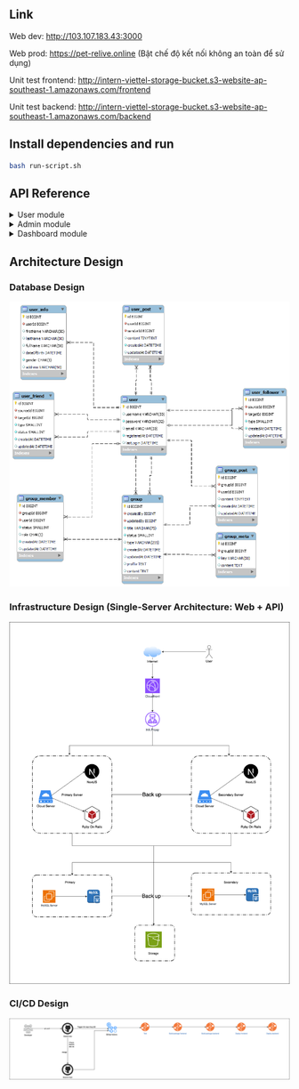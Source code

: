 ## Link 

Web dev: http://103.107.183.43:3000

Web prod: https://pet-relive.online (Bật chế độ kết nối không an toàn để sử dụng)

Unit test frontend: http://intern-viettel-storage-bucket.s3-website-ap-southeast-1.amazonaws.com/frontend

Unit test backend: http://intern-viettel-storage-bucket.s3-website-ap-southeast-1.amazonaws.com/backend


## Install dependencies and run

```bash
bash run-script.sh
```

## API Reference

<details>
<summary>User module</summary>

#### Login

<details>
<summary><code>POST /api/auth/login</code></summary>
<br>

#### Parameters

| Parameter  | Type     | Description                                  |
| :--------- | :------- | :------------------------------------------- |
| `email`    | `string` | **Required**. The email address of the user. |
| `password` | `string` | **Required**. The password of the user.      |

#### Response

```json
{
  "success": true,
  "message": "Login successfully",
  "data": {
    "user": {
      // User details here...
    },
    "token": "..."
  }
}
```

</details>

#### Register

<details>
<summary><code>POST /api/auth/register</code></summary>
<br>

#### Parameters

| Parameter    | Type     | Description  |
| :----------- | :------- | :----------- |
| `email`      | `string` | **Required** |
| `password`   | `string` | **Required** |
| `first_name` | `string` | **Required** |
| `last_name`  | `string` | **Required** |

```javascript
{
    "success": true,
    "message": "Login successfully",
    "data": {
        "user": {
            ...
        },
        "token": "..."
    },
}
```

</details>

#### Get user detail

<details>
<summary><code>GET /api/users/:id</code></summary>
<br>

#### Parameters

Không truyền ID thì lấy thông tin qua token
Còn truyền ID thì không cần token

| Header          | Type     | Description                                   |
| :-------------- | :------- | :-------------------------------------------- |
| `Authorization` | `string` | **Required.** Bearer Token for authentication |

| Path Variables | Type     | Description  |
| :------------- | :------- | :----------- |
| `id`           | `string` | **Required** |

```javascript
{
    "success": true,
    "message": "User detail",
    "data": {
        "user": {
            ...
        },
    },
}
```

</details>

#### Update password

<details>
<summary><code>PUT /api/users/password</code></summary>
<br>

#### Parameters

| Header          | Type     | Description                                   |
| :-------------- | :------- | :-------------------------------------------- |
| `Authorization` | `string` | **Required.** Bearer Token for authentication |

| Parameter      | Type     | Description              |
| :------------- | :------- | :----------------------- |
| `old_password` | `string` | **Optional** Mật khẩu cũ |
| `password`     | `string` | **Optional**             |

```javascript
{
    "success": true,
    "message": "User updated successfully",
    "data": {
        "user": {
            ...
        },
    },
}
```

</details>

#### Update user

<details>
<summary><code>PUT /api/users</code></summary>
<br>

#### Parameters

Dùng form-data để truyền avatar

| Header          | Type     | Description                                   |
| :-------------- | :------- | :-------------------------------------------- |
| `Authorization` | `string` | **Required.** Bearer Token for authentication |

| Parameter             | Type       | Description                                       |
| :-------------------- | :--------- | :------------------------------------------------ |
| `first_name`          | `string`   | Họ                                                |
| `last_name`           | `string`   | Tên                                               |
| `full_name`           | `string`   | Họ và tên                                         |
| `phone_number`        | `string`   | SĐT                                               |
| `date_of_birth`       | `date`     | Ngày sinh                                         |
| `gender`              | `integer`  | 0 - Nam, 1 - Nữ, 2 - Không rõ                     |
| `avatar`              | `file_ảnh` | Ảnh đại diện                                      |
| `address`             | `string`   | Địa chỉ                                           |
| `bio`                 | `string`   | Mô tả ngắn gọn                                    |
| `relationship_status` | `integer`  | Tình trạng: 1 - Độc thân, 2 - Kết hôn, 3 - Hẹn hò |

```javascript
{
    "success": true,
    "message": "User updated successfully",
    "data": {
        "user": {
            ...
        },
    },
}
```

</details>

#### Delete avatar

<details>
<summary><code>DELETE /api/users/avatar</code></summary>
<br>

#### Parameters

| Header          | Type     | Description                                   |
| :-------------- | :------- | :-------------------------------------------- |
| `Authorization` | `string` | **Required.** Bearer Token for authentication |

```javascript
{
    "success": true,
    "message": "User info",
    "data": {
        "message": "Thành công"
    },
}
```

</details>

#### Get image

<details>
<summary><code>GET /api/images/:id</code></summary>
<br>

```javascript
{
    "success": true,
    "message": "Post created successfully",
    "data": {
        "image": {
            ...
        },
    },
}
```

</details>

#### Upload image

<details>
<summary><code>POST /api/images</code></summary>
<br>

Dùng form-data để truyền ảnh

#### Parameters

| Header          | Type     | Description                                   |
| :-------------- | :------- | :-------------------------------------------- |
| `Authorization` | `string` | **Required.** Bearer Token for authentication |

| Parameter | Type       | Description  |
| :-------- | :--------- | :----------- |
| `image`   | `file ảnh` | **Required** |

```javascript
{
    "success": true,
    "message": "Post created successfully",
    "data": {
        "image": {
            ...
        },
    },
}
```

</details>

#### Delete images

<details>
<summary><code>DELETE /api/images</code></summary>
<br>

#### Parameters

Chỉ xóa được những ảnh mà user đang đăng nhập tạo

| Header          | Type     | Description                                   |
| :-------------- | :------- | :-------------------------------------------- |
| `Authorization` | `string` | **Required.** Bearer Token for authentication |

| Parameter | Type    | Description  |
| :-------- | :------ | :----------- |
| `ids`     | `Array` | **Required** |

```javascript
{
    "success": true,
    "message": "Post created successfully",
    "data": {
        "image": {
            ...
        },
    },
}
```

</details>

#### Tìm kiếm bài viết

<details>
<summary><code>POST /api/posts/search</code></summary>
<br>

#### Parameters

| Header          | Type     | Description                                   |
| :-------------- | :------- | :-------------------------------------------- |
| `Authorization` | `string` | **Required.** Bearer Token for authentication |

| Path Variables | Type  | Description                                |
| :------------- | :---- | :----------------------------------------- |
| `text_search`  | `string` | **Required** |
| `page_index`  | `int` | **Required** |
| `page_size`  | `int` | **Required** |

```javascript
{
    "success": true,
    "message": "ok",
    "data": {
        "data_search": []
    },
}
```

</details>

#### Create post

<details>
<summary><code>POST /api/posts</code></summary>
<br>

#### Parameters

| Header          | Type     | Description                                   |
| :-------------- | :------- | :-------------------------------------------- |
| `Authorization` | `string` | **Required.** Bearer Token for authentication |

| Parameter    | Type      | Description                                         |
| :----------- | :-------- | :-------------------------------------------------- |
| `content`    | `string`  | **Required**                                        |
| `user_id`    | `int`     | **Required** Đăng bài lên trang cá nhân của ông này |
| `image_ids`  | `Array`   | **Optional**                                        |
| `share_id`   | `int`     | id của bài viết muốn chia sẻ                        |
| `label`      | `integer` | **Optional**                                        |
| `status`     | `integer` | **Optional**                                        |
| `error_list` | `json`    | **Optional**, '[1,2,3]'                             |

```javascript
{
    "success": true,
    "message": "Post created successfully",
    "data": {
        "post": {
            ...
        },
    },
}
```

</details>

#### Get post detail

<details>
<summary><code>GET /api/posts/:id</code></summary>
<br>

#### Parameters

| Path Variables | Type     | Description  |
| :------------- | :------- | :----------- |
| `id`           | `string` | **Required** |

```javascript
{
    "success": true,
    "message": "Post detail",
    "data": {
        "post": {
            ...
        },
    },
}
```

</details>

#### Get post

<details>
<summary><code>GET /api/posts</code></summary>
<br>

#### Parameters

| Path Variables | Type  | Description  |
| :------------- | :---- | :----------- |
| `page_index`   | `int` | **Optional** |
| `page_size`    | `int` | **Optional** |

</details>

#### Get user new post
lấy bài viết mới nhất của người dùng hiện tại
<details>
<summary><code>GET /api/posts/user/newest-post</code></summary>
<br>

| Header          | Type     | Description                                   |
| :-------------- | :------- | :-------------------------------------------- |
| `Authorization` | `string` | **Required.** Bearer Token for authentication |
</details>

#### Get user post

<details>
<summary><code>GET /api/posts/user/:id</code></summary>
<br>

#### Parameters

| Path Variables | Type  | Description  |
| :------------- | :---- | :----------- |
| `page_index`   | `int` | **Optional** |
| `page_size`    | `int` | **Optional** |

</details>

#### My post

<details>
<summary><code>GET /api/posts/user</code></summary>
<br>

#### Parameters

| Path Variables | Type  | Description  |
| :------------- | :---- | :----------- |
| `page_index`   | `int` | **Optional** |
| `page_size`    | `int` | **Optional** |

| Header          | Type     | Description                                   |
| :-------------- | :------- | :-------------------------------------------- |
| `Authorization` | `string` | **Required.** Bearer Token for authentication |

</details>

#### My save post

<details>
<summary><code>GET /api/posts/save</code></summary>
<br>

#### Parameters

| Header          | Type     | Description                                   |
| :-------------- | :------- | :-------------------------------------------- |
| `Authorization` | `string` | **Required.** Bearer Token for authentication |

| Path Variables | Type  | Description  |
| :------------- | :---- | :----------- |
| `page_index`   | `int` | **Optional** |
| `page_size`    | `int` | **Optional** |

</details>

#### Check save post

<details>
<summary><code>GET /api/posts/save/:id</code></summary>
<br>

#### Parameters

| Header          | Type     | Description                                   |
| :-------------- | :------- | :-------------------------------------------- |
| `Authorization` | `string` | **Required.** Bearer Token for authentication |

</details>

#### Save post

<details>
<summary><code>POST /api/posts/save/:id</code></summary>
<br>

#### Parameters

| Header          | Type     | Description                                   |
| :-------------- | :------- | :-------------------------------------------- |
| `Authorization` | `string` | **Required.** Bearer Token for authentication |

</details>

#### Unsave post

<details>
<summary><code>POST /api/posts/unsave/:id</code></summary>
<br>

#### Parameters

| Header          | Type     | Description                                   |
| :-------------- | :------- | :-------------------------------------------- |
| `Authorization` | `string` | **Required.** Bearer Token for authentication |

</details>

#### Update post

<details>
<summary><code>PUT /api/posts/:id</code></summary>
<br>

#### Parameters

| Path Variables | Type     | Description  |
| :------------- | :------- | :----------- |
| `id`           | `string` | **Required** |

| Header          | Type     | Description                                   |
| :-------------- | :------- | :-------------------------------------------- |
| `Authorization` | `string` | **Required.** Bearer Token for authentication |

| Parameter   | Type     | Description                                   |
| :---------- | :------- | :-------------------------------------------- |
| `content`   | `string` | **Optional**                                  |
| `image_ids` | `Array`  | **Optional** có ảnh thì nhớ truyền hết id lên |

</details>

#### Delete post

<details>
<summary><code>DELETE /api/posts/:id</code></summary>
<br>

#### Parameters

| Path Variables | Type     | Description  |
| :------------- | :------- | :----------- |
| `id`           | `string` | **Required** |

| Header          | Type     | Description                                   |
| :-------------- | :------- | :-------------------------------------------- |
| `Authorization` | `string` | **Required.** Bearer Token for authentication |

</details>

#### Report post

<details>
<summary><code>POST /api/posts/report/:id</code></summary>
<br>

#### Parameters

| Path Variables | Type     | Description  |
| :------------- | :------- | :----------- |
| `id`           | `string` | **Required** |

| Header          | Type     | Description                                   |
| :-------------- | :------- | :-------------------------------------------- |
| `Authorization` | `string` | **Required.** Bearer Token for authentication |

| Parameter   | Type     | Description                                   |
| :---------- | :------- | :-------------------------------------------- |
| `type_report`   | `enum TYPE_REPORT` | **Optional**    loại báo cáo của người dùng (ảnh, bài viết) |

</details>

#### Get comment

<details>
<summary><code>GET /api/comments/:post_id</code></summary>
<br>

#### Parameters

| Path Variables | Type  | Description  |
| :------------- | :---- | :----------- |
| `page_index`   | `int` | **Optional** |
| `page_size`    | `int` | **Optional** |

</details>

#### Create comment

<details>
<summary><code>POST /api/comments</code></summary>
<br>

#### Parameters

| Header          | Type     | Description                                   |
| :-------------- | :------- | :-------------------------------------------- |
| `Authorization` | `string` | **Required.** Bearer Token for authentication |

| Parameter         | Type      | Description             |
| :---------------- | :-------- | :---------------------- |
| `content`         | `string`  | **Required**            |
| `post_id`         | `int`     | **Required**            |
| `image_ids`       | `Array`   | **Optional**            |
| `reply_comment`   | `Array`   | **Optional**            |
| `user_reply_name` | `String`  | **Optional**            |
| `user_reply_id`   | `integer` | **Optional**            |
| `label`           | `integer` | **Optional**            |
| `status`          | `integer` | **Optional**            |
| `error_list`      | `json`    | **Optional**, '[1,2,3]' |

```javascript
{
    "success": true,
    "message": "comment created successfully",
    "data": {
        "comment": {
            ...
        },
    },
}
```

</details>

#### Update comment

<details>
<summary><code>PUT /api/comments/:id</code></summary>
<br>

#### Parameters

| Path Variables | Type     | Description  |
| :------------- | :------- | :----------- |
| `id`           | `string` | **Required** |

| Header          | Type     | Description                                   |
| :-------------- | :------- | :-------------------------------------------- |
| `Authorization` | `string` | **Required.** Bearer Token for authentication |

| Parameter         | Type      | Description                                   |
| :---------------- | :-------- | :-------------------------------------------- |
| `content`         | `string`  | **Optional**                                  |
| `image_ids`       | `Array`   | **Optional** có ảnh thì nhớ truyền hết id lên |
| `user_reply_name` | `String`  | **Optional**                                  |
| `user_reply_id`   | `integer` | **Optional**                                  |

</details>

#### Delete comment

<details>
<summary><code>DELETE /api/comments/:id</code></summary>
<br>

#### Parameters

| Path Variables | Type     | Description  |
| :------------- | :------- | :----------- |
| `id`           | `string` | **Required** |

| Header          | Type     | Description                                   |
| :-------------- | :------- | :-------------------------------------------- |
| `Authorization` | `string` | **Required.** Bearer Token for authentication |

</details>

#### Report comment

<details>
<summary><code>POST /api/comments/report/:id</code></summary>
<br>

#### Parameters

| Path Variables | Type     | Description  |
| :------------- | :------- | :----------- |
| `id`           | `string` | **Required** |

| Header          | Type     | Description                                   |
| :-------------- | :------- | :-------------------------------------------- |
| `Authorization` | `string` | **Required.** Bearer Token for authentication |

| Parameter   | Type     | Description                                   |
| :---------- | :------- | :-------------------------------------------- |
| `type_report`   | `enum TYPE_REPORT` | **Optional**    loại báo cáo của người dùng (ảnh, bài viết) |

</details>

#### Create react post

<details>
<summary><code>POST /api/posts/reacts</code></summary>
<br>

#### Parameters

| Header          | Type     | Description                                   |
| :-------------- | :------- | :-------------------------------------------- |
| `Authorization` | `string` | **Required.** Bearer Token for authentication |

| Parameter    | Type                | Description  |
| :----------- | :------------------ | :----------- |
| `type_react` | `enum - type_react` | **Required** |
| `post_id`    | `int`               | **Required** |

```javascript
{
    "success": true,
    "message": "comment created successfully",
    "data": {
        "message": ""
    },
}
```

</details>

#### Delete react post

<details>
<summary><code>DELETE /api/posts/unreact/:post_id</code></summary>
<br>

#### Parameters

| Path Variables | Type  | Description  |
| :------------- | :---- | :----------- |
| `post_id`      | `int` | **Required** |

| Header          | Type     | Description                                   |
| :-------------- | :------- | :-------------------------------------------- |
| `Authorization` | `string` | **Required.** Bearer Token for authentication |

</details>

#### Create react comment

<details>
<summary><code>POST /api/comments/reacts</code></summary>
<br>

#### Parameters

| Header          | Type     | Description                                   |
| :-------------- | :------- | :-------------------------------------------- |
| `Authorization` | `string` | **Required.** Bearer Token for authentication |

| Parameter    | Type                | Description  |
| :----------- | :------------------ | :----------- |
| `type_react` | `enum - type_react` | **Required** |
| `comment_id` | `int`               | **Required** |

```javascript
{
    "success": true,
    "message": "comment created successfully",
    "data": {
        "message": ""
    },
}
```

</details>

#### Delete react comment

<details>
<summary><code>DELETE /api/comments/unreact/:comment_id</code></summary>
<br>

#### Parameters

| Path Variables | Type  | Description  |
| :------------- | :---- | :----------- |
| `comment_id`   | `int` | **Required** |

| Header          | Type     | Description                                   |
| :-------------- | :------- | :-------------------------------------------- |
| `Authorization` | `string` | **Required.** Bearer Token for authentication |

</details>

#### Lấy tất cả lời mời kết bạn

<details>
<summary><code>GET /api/friends/request</code></summary>
<br>

#### Parameters

| Header          | Type     | Description                                   |
| :-------------- | :------- | :-------------------------------------------- |
| `Authorization` | `string` | **Required.** Bearer Token for authentication |

| Path Variables | Type  | Description  |
| :------------- | :---- | :----------- |
| `page_index`   | `int` | **Optional** |
| `page_size`    | `int` | **Optional** |

```javascript
{
    "success": true,
    "message": "ok",
    "data": {
        "friends": ""
    },
}
```

</details>

#### Lấy tất cả danh sách bạn đã chặn

<details>
<summary><code>GET /api/friends/block</code></summary>
<br>

#### Parameters

| Header          | Type     | Description                                   |
| :-------------- | :------- | :-------------------------------------------- |
| `Authorization` | `string` | **Required.** Bearer Token for authentication |

| Path Variables | Type  | Description  |
| :------------- | :---- | :----------- |
| `page_index`   | `int` | **Optional** |
| `page_size`    | `int` | **Optional** |

```javascript
{
    "success": true,
    "message": "ok",
    "data": {
        "friends": ""
    },
}
```

</details>

#### Lấy danh sách bạn bè của 1 người dùng

<details>
<summary><code>GET /api/friends/:id</code></summary>
<br>

#### Parameters

| Path Variables | Type  | Description  |
| :------------- | :---- | :----------- |
| `page_index`   | `int` | **Optional** |
| `page_size`    | `int` | **Optional** |

```javascript
{
    "success": true,
    "message": "ok",
    "data": {
        "friends": ""
    },
}
```

</details>

#### Lấy danh sách bạn bè của bản thân

<details>
<summary><code>GET /api/friends</code></summary>
<br>

#### Parameters

| Header          | Type     | Description                                   |
| :-------------- | :------- | :-------------------------------------------- |
| `Authorization` | `string` | **Required.** Bearer Token for authentication |

| Path Variables | Type  | Description  |
| :------------- | :---- | :----------- |
| `page_index`   | `int` | **Optional** |
| `page_size`    | `int` | **Optional** |

```javascript
{
    "success": true,
    "message": "ok",
    "data": {
        "friends": ""
    },
}
```

</details>

#### Tạo lời mời kết bạn

<details>
<summary><code>POST /api/friends</code></summary>
<br>

#### Parameters

| Header          | Type     | Description                                   |
| :-------------- | :------- | :-------------------------------------------- |
| `Authorization` | `string` | **Required.** Bearer Token for authentication |

| Path Variables | Type  | Description                                |
| :------------- | :---- | :----------------------------------------- |
| `receiver_id`  | `int` | **Required** id của người muốn gửi lời mời |

```javascript
{
    "success": true,
    "message": "ok",
    "data": {
        "message": "Thành công"
    },
}
```

</details>

#### Cập nhật trạng thái kết bạn

<details>
<summary><code>PUT /api/friends</code></summary>
<br>
Chấp nhận lời mời, block, chuyển loại bạn bè (hẹn hò ?)

#### Parameters

| Header          | Type     | Description                                   |
| :-------------- | :------- | :-------------------------------------------- |
| `Authorization` | `string` | **Required.** Bearer Token for authentication |

| Path Variables  | Type                 | Description                                |
| :-------------- | :------------------- | :----------------------------------------- |
| `receiver_id`   | `int`                | **Required** id của người muốn gửi lời mời |
| `friend_status` | `enum friend_status` | **Optional** trạng thái bạn bè             |
| `friend_type`   | `enum friend_type`   | **Optional** loại bạn bè                   |

```javascript
{
    "success": true,
    "message": "ok",
    "data": {
        "message": "Thành công"
    },
}
```

</details>

#### Xóa lời mời kết bạn, hủy kết bạn

<details>
<summary><code>DELETE /api/friends</code></summary>
<br>

#### Parameters

| Header          | Type     | Description                                   |
| :-------------- | :------- | :-------------------------------------------- |
| `Authorization` | `string` | **Required.** Bearer Token for authentication |

| Path Variables | Type  | Description                                |
| :------------- | :---- | :----------------------------------------- |
| `receiver_id`  | `int` | **Required** id của người muốn gửi lời mời |

```javascript
{
    "success": true,
    "message": "ok",
    "data": {
        "message": "Thành công"
    },
}
```

</details>

#### Tìm kiếm bạn bè

<details>
<summary><code>POST /api/friends/search</code></summary>
<br>

#### Parameters

| Header          | Type     | Description                                   |
| :-------------- | :------- | :-------------------------------------------- |
| `Authorization` | `string` | **Required.** Bearer Token for authentication |

| Path Variables | Type  | Description                                |
| :------------- | :---- | :----------------------------------------- |
| `text_search`  | `string` | **Required** |
| `page_index`  | `int` | **Required** |
| `page_size`  | `int` | **Required** |

```javascript
{
    "success": true,
    "message": "ok",
    "data": {
        "data_search": [
            {
                "id": 1,
                "user_id": 6,
                "first_name": "theanh",
                "last_name": "Thế Em",
                "full_name": "Trần Thế Em",
                "phone_number": null,
                "date_of_birth": null,
                "gender": 1,
                "join_date": null,
                "last_login": null,
                "address": null,
                "bio": null,
                "relationship_status": null,
                "created_at": "2023-09-24T06:58:09.340Z",
                "updated_at": "2023-10-12T22:45:38.124Z",
                "avatar_url": "https://s3-ap-southeast-1.amazonaws.com/social-media-image/a164rfp4ncpxsg11e8mrpdudtzi6",
                "friend_status": 2
            }
        ]
    },
}
```

</details>

</details>

<details>
<summary>Admin module</summary>

#### Lấy tất cả bài viết, comment vi phạm

<details>
<summary><code>GET /api/admins/reports/posts</code></summary>
<summary><code>GET /api/admins/reports/comments</code></summary>
<br>

#### Parameters

| Header          | Type     | Description                                   |
| :-------------- | :------- | :-------------------------------------------- |
| `Authorization` | `string` | **Required.** Bearer Token for authentication |

| Path Variables | Type  | Description  |
| :------------- | :---- | :----------- |
| `page_index`   | `int` | **Optional** |
| `page_size`    | `int` | **Optional** |

</details>

#### Chuyển trạng thái vi phạm

<details>
<summary><code>POST /api/admins/reports/posts/:id</code></summary>
<summary><code>POST /api/admins/reports/comments/:id</code></summary>
<br>

#### Parameters

| Header          | Type     | Description                                   |
| :-------------- | :------- | :-------------------------------------------- |
| `Authorization` | `string` | **Required.** Bearer Token for authentication |

| Path Variables | Type   | Description             |
| :------------- | :----- | :---------------------- |
| `status`       | `int`  | **Optional**            |
| `error_list`   | `json` | **Optional**, '[1,2,3]' |

</details>
</details>
<details>
<summary>Dashboard module</summary>

#### Thống kê lịch sử đăng nhập

<details>
<summary><code>POST /api/dashboard/login-history</code></summary>
<br>

#### Parameters

| Header          | Type     | Description                                   |
| :-------------- | :------- | :-------------------------------------------- |
| `Authorization` | `string` | **Required.** Bearer Token for authentication, role = admin |

| Path Variables | Type   | Description             |
| :------------- | :----- | :---------------------- |
| `time_statistics`       | `enum TIME_STATISTICS`  | **Optional**            |

</details>

<details>
<summary><code>POST /api/dashboard/number</code></summary>
<br>

#### Parameters

| Header          | Type     | Description                                   |
| :-------------- | :------- | :-------------------------------------------- |
| `Authorization` | `string` | **Required.** Bearer Token for authentication, role = admin |

</details>

<details>
<summary><code>POST /api/dashboard/post-label</code></summary>
<br>

#### Parameters

| Header          | Type     | Description                                   |
| :-------------- | :------- | :-------------------------------------------- |
| `Authorization` | `string` | **Required.** Bearer Token for authentication, role = admin |

</details>

<details>
<summary><code>POST /api/dashboard/post-count</code></summary>
<br>

#### Parameters

| Header          | Type     | Description                                   |
| :-------------- | :------- | :-------------------------------------------- |
| `Authorization` | `string` | **Required.** Bearer Token for authentication, role = admin |

| Path Variables | Type   | Description             |
| :------------- | :----- | :---------------------- |
| `time_statistics`       | `enum TIME_STATISTICS`  | **Optional**            |

</details>

<details>
<summary><code>POST /api/dashboard/post-negative</code></summary>
<br>

#### Parameters

| Header          | Type     | Description                                   |
| :-------------- | :------- | :-------------------------------------------- |
| `Authorization` | `string` | **Required.** Bearer Token for authentication, role = admin |

| Path Variables | Type   | Description             |
| :------------- | :----- | :---------------------- |
| `time_statistics`       | `enum TIME_STATISTICS`  | **Optional**            |
| `page_index`       | `int`  | **Optional**            |
| `page_size`       | `int`  | **Optional**            |

</details>

</details>

## Architecture Design

### Database Design

![Database Design](./database/db_v1.png)

### Infrastructure Design (Single-Server Architecture: Web + API)

![Infrastructure Design](./architecture/system.png)

### CI/CD Design

![CI/CD Design](./architecture/cicd.png)
